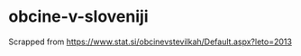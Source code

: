 obcine-v-sloveniji
==================

Scrapped from https://www.stat.si/obcinevstevilkah/Default.aspx?leto=2013
